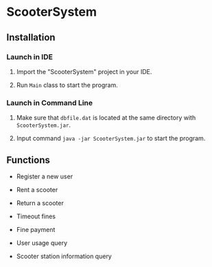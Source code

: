 # ScooterSystem

## Installation

### Launch in IDE

1. Import the "ScooterSystem" project in your IDE.

2. Run `Main` class to start the program.


### Launch in Command Line
1. Make sure that `dbfile.dat` is located at the same directory with `ScooterSystem.jar`.

2. Input command `java -jar ScooterSystem.jar` to start the program.

## Functions
- Register a new user

- Rent a scooter

- Return a scooter

- Timeout fines

- Fine payment

- User usage query

- Scooter station information query

